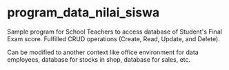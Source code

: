 # program_data_nilai_siswa
Sample program for School Teachers to access database of Student's Final Exam score.
Fulfilled CRUD operations (Create, Read, Update, and Delete).

Can be modified to another context like office environment for data employees, database for stocks in shop, database for sales, etc.
